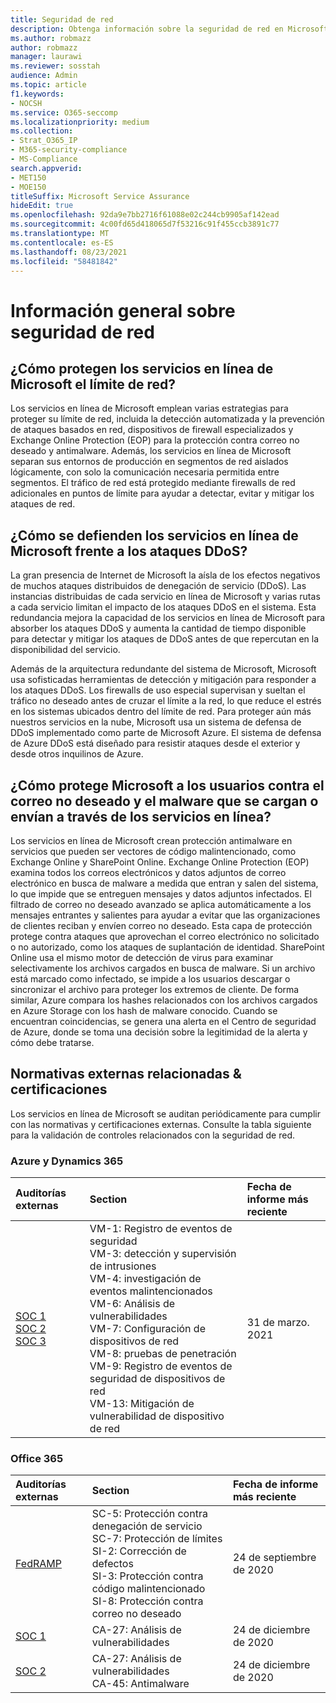 ```yaml
---
title: Seguridad de red
description: Obtenga información sobre la seguridad de red en Microsoft 365
ms.author: robmazz
author: robmazz
manager: laurawi
ms.reviewer: sosstah
audience: Admin
ms.topic: article
f1.keywords:
- NOCSH
ms.service: O365-seccomp
ms.localizationpriority: medium
ms.collection:
- Strat_O365_IP
- M365-security-compliance
- MS-Compliance
search.appverid:
- MET150
- MOE150
titleSuffix: Microsoft Service Assurance
hideEdit: true
ms.openlocfilehash: 92da9e7bb2716f61088e02c244cb9905af142ead
ms.sourcegitcommit: 4c00fd65d418065d7f53216c91f455ccb3891c77
ms.translationtype: MT
ms.contentlocale: es-ES
ms.lasthandoff: 08/23/2021
ms.locfileid: "58481842"
---
```

# <a name="network-security-overview"></a>Información general sobre seguridad de red

## <a name="how-do-microsoft-online-services-secure-the-network-boundary"></a>¿Cómo protegen los servicios en línea de Microsoft el límite de red?

Los servicios en línea de Microsoft emplean varias estrategias para proteger su límite de red, incluida la detección automatizada y la prevención de ataques basados en red, dispositivos de firewall especializados y Exchange Online Protection (EOP) para la protección contra correo no deseado y antimalware. Además, los servicios en línea de Microsoft separan sus entornos de producción en segmentos de red aislados lógicamente, con solo la comunicación necesaria permitida entre segmentos. El tráfico de red está protegido mediante firewalls de red adicionales en puntos de límite para ayudar a detectar, evitar y mitigar los ataques de red.

## <a name="how-do-microsoft-online-services-defend-against-ddos-attacks"></a>¿Cómo se defienden los servicios en línea de Microsoft frente a los ataques DDoS?

La gran presencia de Internet de Microsoft la aísla de los efectos negativos de muchos ataques distribuidos de denegación de servicio (DDoS). Las instancias distribuidas de cada servicio en línea de Microsoft y varias rutas a cada servicio limitan el impacto de los ataques DDoS en el sistema. Esta redundancia mejora la capacidad de los servicios en línea de Microsoft para absorber los ataques DDoS y aumenta la cantidad de tiempo disponible para detectar y mitigar los ataques de DDoS antes de que repercutan en la disponibilidad del servicio.

Además de la arquitectura redundante del sistema de Microsoft, Microsoft usa sofisticadas herramientas de detección y mitigación para responder a los ataques DDoS. Los firewalls de uso especial supervisan y sueltan el tráfico no deseado antes de cruzar el límite a la red, lo que reduce el estrés en los sistemas ubicados dentro del límite de red. Para proteger aún más nuestros servicios en la nube, Microsoft usa un sistema de defensa de DDoS implementado como parte de Microsoft Azure. El sistema de defensa de Azure DDoS está diseñado para resistir ataques desde el exterior y desde otros inquilinos de Azure.

## <a name="how-does-microsoft-protect-users-against-spam-and-malware-being-uploaded-or-sent-through-online-services"></a>¿Cómo protege Microsoft a los usuarios contra el correo no deseado y el malware que se cargan o envían a través de los servicios en línea?

Los servicios en línea de Microsoft crean protección antimalware en servicios que pueden ser vectores de código malintencionado, como Exchange Online y SharePoint Online. Exchange Online Protection (EOP) examina todos los correos electrónicos y datos adjuntos de correo electrónico en busca de malware a medida que entran y salen del sistema, lo que impide que se entreguen mensajes y datos adjuntos infectados. El filtrado de correo no deseado avanzado se aplica automáticamente a los mensajes entrantes y salientes para ayudar a evitar que las organizaciones de clientes reciban y envíen correo no deseado. Esta capa de protección protege contra ataques que aprovechan el correo electrónico no solicitado o no autorizado, como los ataques de suplantación de identidad. SharePoint Online usa el mismo motor de detección de virus para examinar selectivamente los archivos cargados en busca de malware. Si un archivo está marcado como infectado, se impide a los usuarios descargar o sincronizar el archivo para proteger los extremos de cliente. De forma similar, Azure compara los hashes relacionados con los archivos cargados en Azure Storage con los hash de malware conocido. Cuando se encuentran coincidencias, se genera una alerta en el Centro de seguridad de Azure, donde se toma una decisión sobre la legitimidad de la alerta y cómo debe tratarse.

## <a name="related-external-regulations--certifications"></a>Normativas externas relacionadas & certificaciones

Los servicios en línea de Microsoft se auditan periódicamente para cumplir con las normativas y certificaciones externas. Consulte la tabla siguiente para la validación de controles relacionados con la seguridad de red.

### <a name="azure-and-dynamics-365"></a>Azure y Dynamics 365

| **Auditorías externas** | **Section** | **Fecha de informe más reciente** |
|:--------------------|:------------|:-----------------------|
| [SOC 1](https://servicetrust.microsoft.com/ViewPage/MSComplianceGuideV3?command=Download&downloadType=Document&downloadId=b8721ebd-af20-42fe-b22f-8332b0a19517&tab=7027ead0-3d6b-11e9-b9e1-290b1eb4cdeb&docTab=7027ead0-3d6b-11e9-b9e1-290b1eb4cdeb_SOC_%2F_SSAE_16_Reports) <br> [SOC 2](https://servicetrust.microsoft.com/ViewPage/MSComplianceGuideV3?command=Download&downloadType=Document&downloadId=234a0f57-83c1-4afc-a586-a0e7a59592f7&tab=7027ead0-3d6b-11e9-b9e1-290b1eb4cdeb&docTab=7027ead0-3d6b-11e9-b9e1-290b1eb4cdeb_SOC_%2F_SSAE_16_Reports) <br> [SOC 3](https://servicetrust.microsoft.com/ViewPage/MSComplianceGuideV3?command=Download&downloadType=Document&downloadId=75c8cbf6-e456-473c-a05e-34fea888ec2a&tab=7027ead0-3d6b-11e9-b9e1-290b1eb4cdeb&docTab=7027ead0-3d6b-11e9-b9e1-290b1eb4cdeb_SOC_%2F_SSAE_16_Reports) | VM-1: Registro de eventos de seguridad <br> VM-3: detección y supervisión de intrusiones <br> VM-4: investigación de eventos malintencionados <br> VM-6: Análisis de vulnerabilidades <br> VM-7: Configuración de dispositivos de red <br> VM-8: pruebas de penetración <br> VM-9: Registro de eventos de seguridad de dispositivos de red <br> VM-13: Mitigación de vulnerabilidad de dispositivo de red | 31 de marzo. 2021 |

### <a name="office-365"></a>Office 365

| **Auditorías externas** | **Section** | **Fecha de informe más reciente** |
|:--------------------|:------------|:-----------------------|
| [FedRAMP](https://compliance.microsoft.com/compliancemanager) | SC-5: Protección contra denegación de servicio <br> SC-7: Protección de límites <br> SI-2: Corrección de defectos <br> SI-3: Protección contra código malintencionado <br> SI-8: Protección contra correo no deseado | 24 de septiembre de 2020 |
| [SOC 1](https://servicetrust.microsoft.com/ViewPage/MSComplianceGuideV3?command=Download&downloadType=Document&downloadId=90df3f9c-3aaf-4dbf-99d0-ca9f2991721b&tab=7027ead0-3d6b-11e9-b9e1-290b1eb4cdeb&docTab=7027ead0-3d6b-11e9-b9e1-290b1eb4cdeb_SOC_%2F_SSAE_16_Reports) | CA-27: Análisis de vulnerabilidades | 24 de diciembre de 2020 |
| [SOC 2](https://servicetrust.microsoft.com/ViewPage/MSComplianceGuideV3?command=Download&downloadType=Document&downloadId=a73c1738-7892-42b7-acd3-87b6371c53f6&tab=7027ead0-3d6b-11e9-b9e1-290b1eb4cdeb&docTab=7027ead0-3d6b-11e9-b9e1-290b1eb4cdeb_SOC_%2F_SSAE_16_Reports) | CA-27: Análisis de vulnerabilidades <br> CA-45: Antimalware | 24 de diciembre de 2020 |
